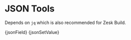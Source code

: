 # JSON Tools

Depends on `jq` which is also recommended for Zesk Build.  

{jsonField}
{jsonSetValue}
